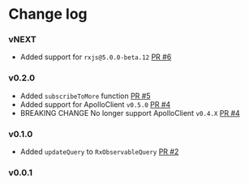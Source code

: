 # Change log

### vNEXT

- Added support for `rxjs@5.0.0-beta.12` [PR #6](https://github.com/kamilkisiela/apollo-client-rxjs/pull/6)

### v0.2.0

- Added `subscribeToMore` function [PR #5](https://github.com/kamilkisiela/apollo-client-rxjs/pull/5)
- Added support for ApolloClient `v0.5.0` [PR #4](https://github.com/kamilkisiela/apollo-client-rxjs/pull/4)
- BREAKING CHANGE No longer support ApolloClient `v0.4.X` [PR #4](https://github.com/kamilkisiela/apollo-client-rxjs/pull/4)

### v0.1.0

- Added `updateQuery` to `RxObservableQuery` [PR #2](https://github.com/kamilkisiela/apollo-client-rxjs/pull/2)

### v0.0.1

